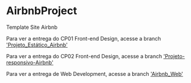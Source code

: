 # AirbnbProject
Template Site Airbnb

Para ver a entrega do CP01 Front-end Design, acesse a branch ['Projeto_Estático_Airbnb'](https://github.com/giovannafgaudino/AirbnbProject/tree/Projeto_Est%C3%A1tico_Airbnb)

Para ver a entrega do CP02 Front-end Design, acesse a branch ['Projeto-responsivo-Airbnb'](https://github.com/giovannafgaudino/AirbnbProject/tree/Projeto-responsivo-Airbnb)

Para ver a entrega de Web Development, acesse a branch ['Airbnb_Web'](https://github.com/giovannafgaudino/AirbnbProject/tree/Airbnb_Web)
